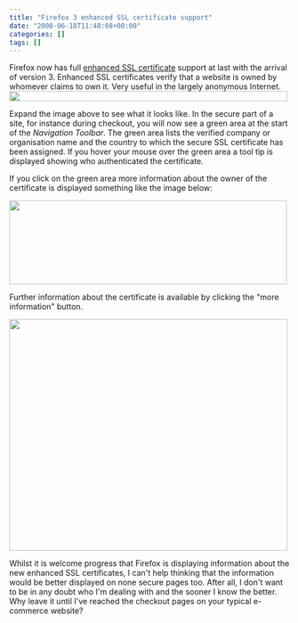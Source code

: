 ```yaml
---
title: "Firefox 3 enhanced SSL certificate support"
date: "2008-06-18T11:48:08+00:00"
categories: []
tags: []
---
```


Firefox now has full <a href="http://en.wikipedia.org/wiki/Extended_Validation_Certificate">enhanced SSL certificate</a> support at last with the arrival of version 3. Enhanced SSL certificates verify that a website is owned by whomever claims to own it. Very useful in the largely anonymous Internet.<a href="http://techteapot.com/wp-content/uploads/2008/06/firefox-ssl-cert-view.jpg"><img class="aligncenter size-full wp-image-439" title="firefox-ssl-cert-view" src="http://techteapot.com/wp-content/uploads/2008/06/firefox-ssl-cert-view.jpg" alt="" width="500" height="18" /></a>

Expand the image above to see what it looks like. In the secure part of a site, for instance during checkout, you will now see a green area at the start of the <em>Navigation Toolbar</em>. The green area lists the verified company or organisation name and the country to which the secure SSL certificate has been assigned. If you hover your mouse over the green area a tool tip is displayed showing who authenticated the certificate.

If you click on the green area more information about the owner of the certificate is displayed something like the image below:

<a href="http://techteapot.com/wp-content/uploads/2008/06/firefox-ssl-cert-tooltip.jpg"><img class="aligncenter size-full wp-image-440" title="firefox-ssl-cert-tooltip" src="http://techteapot.com/wp-content/uploads/2008/06/firefox-ssl-cert-tooltip.jpg" alt="" width="499" height="151" /></a>

Further information about the certificate is available by clicking the "more information" button.

<a href="http://techteapot.com/wp-content/uploads/2008/06/firefox-ssl-cert-more-information.jpg"><img class="aligncenter size-full wp-image-441" title="firefox-ssl-cert-more-information" src="http://techteapot.com/wp-content/uploads/2008/06/firefox-ssl-cert-more-information.jpg" alt="" width="500" height="416" /></a>

Whilst it is welcome progress that Firefox is displaying information about the new enhanced SSL certificates, I can't help thinking that the information would be better displayed on none secure pages too. After all, I don't want to be in any doubt who I'm dealing with and the sooner I know the better. Why leave it until I've reached the checkout pages on your typical e-commerce website?
